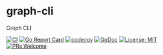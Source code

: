 # graph-cli
Graph CLI

[![CI](https://github.com/benjivesterby/graph-cli-cli/workflows/CI/badge.svg)](https://github.com/benjivesterby/graph-cli/actions)
[![Go Report Card](https://goreportcard.com/badge/github.com/benjivesterby/graph-cli-cli)](https://goreportcard.com/report/github.com/benjivesterby/graph-cli)
[![codecov](https://codecov.io/gh/benjivesterby/graph-cli/branch/master/graph-cli/badge.svg)](https://codecov.io/gh/benjivesterby/graph-cli)
[![GoDoc](https://godoc.org/github.com/benjivesterby/graph-cli?status.svg)](https://pkg.go.dev/github.com/benjivesterby/graph-cli)
[![License: MIT](https://img.shields.io/badge/License-MIT-yellow.svg)](https://opensource.org/licenses/MIT)
[![PRs Welcome](https://img.shields.io/badge/PRs-welcome-brightgreen.svg)](http://makeapullrequest.com)
